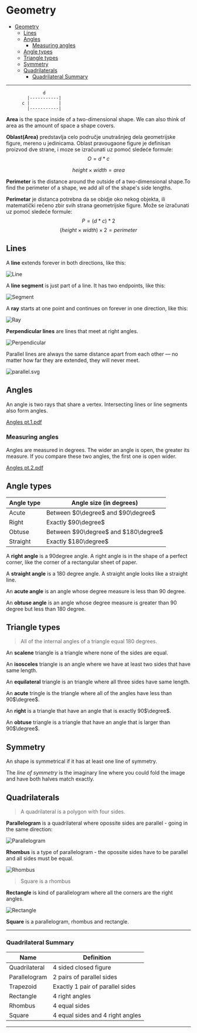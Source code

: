 # Geometry

- [Geometry](#geometry)
  - [Lines](#lines)
  - [Angles](#angles)
    - [Measuring angles](#measuring-angles)
  - [Angle types](#angle-types)
  - [Triangle types](#triangle-types)
  - [Symmetry](#symmetry)
  - [Quadrilaterals](#quadrilaterals)
    - [Quadrilateral Summary](#quadrilateral-summary)

---

```
              d
        |-----------|
      c |           |
        |-----------|
```

**Area** is the space inside of a two-dimensional shape. We can also think of area as the amount of space a shape covers.

**Oblast(Area)** predstavlja celo područje unutrašnjeg dela geometrijske figure, mereno u jedinicama. Oblast pravougaone figure je definisan proizvod dve strane, i moze se izračunati uz pomoć sledeće formule:
$$O = d * c$$

$$ height \times width = area $$

**Perimeter** is the distance around the outside of a two-dimensional shape.To find the perimeter of a shape, we add all of the shape's side lengths.

**Perimetar** je distanca potrebna da se obidje oko nekog objekta, ili matematički rečeno zbir svih strana geometrijske figure. Može se izračunati uz pomoć sledeće formule:
$$P = (d * c) * 2$$
$$ (height \times width) \times 2 = perimeter $$

## Lines

A **line** extends forever in both directions, like this:

![Line](https://cdn.kastatic.org/ka-perseus-graphie/5fade265560eb6d89d57fb526850e0652b812127.png)

A **line segment** is just part of a line. It has two endpoints, like this:

![Segment](https://cdn.kastatic.org/ka-perseus-graphie/a26f5a5d1677c840eb556ced719307a3de52c26f.png)

A **ray** starts at one point and continues on forever in one direction, like this:

![Ray](https://cdn.kastatic.org/ka-perseus-graphie/5578ab3d6a0f66440403ed77729d93697631d889.png)

**Perpendicular lines** are lines that meet at right angles.

![Perpendicular](https://www.mathsisfun.com/geometry/images/perpendicular.svg)

Parallel lines are always the same distance apart from each other — no matter how far they are extended, they will never meet.

![parallel.svg](https://www.mathsisfun.com/geometry/images/parallel.svg)

## Angles

An angle is two rays that share a vertex. Intersecting lines or line segments also form angles.

[Angles pt.1.pdf](:storage/59987413-57e5-4048-b6ec-b2554f34c79f/d53bbd69.pdf)

### Measuring angles

Angles are measured in degrees.
The wider an angle is open, the greater its measure. If you compare these two angles, the first one is open wider.

[Angles pt.2.pdf](:storage/59987413-57e5-4048-b6ec-b2554f34c79f/4a20ea1c.pdf)

## Angle types

| Angle type | Angle size (in degrees)              |
| ---------- | ------------------------------------ |
| Acute      | Between $0\degree$ and $90\degree$   |
| Right      | Exactly $90\degree$                  |
| Obtuse     | Between $90\degree$ and $180\degree$ |
| Straight   | Exactly $180\degree$                 |

A **right angle** is a 90degree angle. A right angle is in the shape of a perfect corner, like the corner of a rectangular sheet of paper.

A **straight angle** is a 180 degree angle. A straight angle looks like a straight line.

An **acute angle** is an angle whose degree measure is less than 90 degree.

An **obtuse angle** is an angle whose degree measure is greater than 90 degree but less than 180 degree.

## Triangle types

> All of the internal angles of a triangle equal 180 degrees.

An **scalene** triangle is a triangle where none of the sides are equal.

An **isosceles** triangle is an angle where we have at least two sides that have same length.

An **equilateral** triangle is an triangle where all three sides have same length.

An **acute** tringle is the triangle where all of the angles have less than 90$\degree$.

An **right** is a triangle that have an angle that is exactly 90$\degree$.

An **obtuse** triangle is a triangle that have an angle that is larger than 90$\degree$.

## Symmetry

An shape is symmetrical if it has at least one line of symmetry.

The _line of symmetry_ is the imaginary line where you could fold the image and have both halves match exactly.

## Quadrilaterals

> A quadrilateral is a polygon with four sides.

**Parallelogram** is a quadrilateral where opossite sides are parallel - going in the same direction:

![Parallelogram](https://proxy.duckduckgo.com/iu/?u=https%3A%2F%2Fupload.wikimedia.org%2Fwikipedia%2Fcommons%2Fthumb%2F2%2F27%2FParallelogram_area_animated.gif%2F180px-Parallelogram_area_animated.gif&f=1)

**Rhombus** is a type of parallelogram - the opossite sides have to be parallel and all sides must be equal.

![Rhombus](https://proxy.duckduckgo.com/iu/?u=http%3A%2F%2Fwww.k6-geometric-shapes.com%2Fimages%2Fxquadrilateral-rhombus.jpg.pagespeed.ic.rP3WnWrXGM.jpg&f=1)

> Square is a rhombus

**Rectangle** is kind of parallelogram where all the corners are the right angles.

![Rectangle](https://proxy.duckduckgo.com/iu/?u=https%3A%2F%2Fimage.tutorvista.com%2Fcms%2Fimages%2F38%2Fdiagonal-of-a-rectangle-example.JPG&f=1)

**Square** is a parallelogram, rhombus and rectangle.

---

### Quadrilateral Summary

| Name          | Definition                       |
| ------------- | -------------------------------- |
| Quadrilateral | 4 sided closed figure            |
| Parallelogram | 2 pairs of parallel sides        |
| Trapezoid     | Exactly 1 pair of parallel sides |
| Rectangle     | 4 right angles                   |
| Rhombus       | 4 equal sides                    |
| Square        | 4 equal sides and 4 right angles |

---
